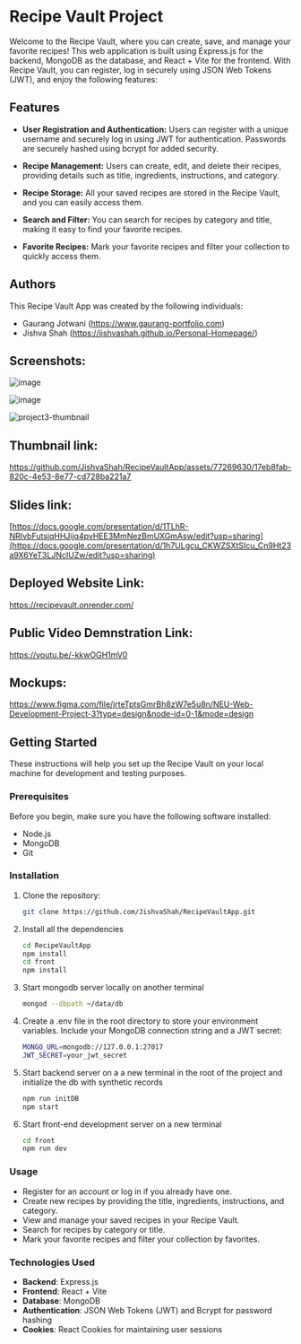 # Recipe Vault Project

Welcome to the Recipe Vault, where you can create, save, and manage your favorite recipes! This web application is built using Express.js for the backend, MongoDB as the database, and React + Vite for the frontend. With Recipe Vault, you can register, log in securely using JSON Web Tokens (JWT), and enjoy the following features:

## Features

- **User Registration and Authentication:** Users can register with a unique username and securely log in using JWT for authentication. Passwords are securely hashed using bcrypt for added security.

- **Recipe Management:** Users can create, edit, and delete their recipes, providing details such as title, ingredients, instructions, and category.

- **Recipe Storage:** All your saved recipes are stored in the Recipe Vault, and you can easily access them.

- **Search and Filter:** You can search for recipes by category and title, making it easy to find your favorite recipes.

- **Favorite Recipes:** Mark your favorite recipes and filter your collection to quickly access them.

## Authors

This Recipe Vault App was created by the following individuals:

- Gaurang Jotwani (https://www.gaurang-portfolio.com)
- Jishva Shah (https://jishvashah.github.io/Personal-Homepage/)

## Screenshots:

![image](https://github.com/JishvaShah/RecipeVaultApp/assets/48160866/75450361-b412-4594-9fe0-bf517c8fa6ed)

![image](https://github.com/JishvaShah/RecipeVaultApp/assets/48160866/7c24adca-80a9-45ea-a7c5-5b54f82e25da)

![project3-thumbnail](https://github.com/JishvaShah/RecipeVaultApp/assets/77269630/17eb8fab-820c-4e53-8e77-cd728ba221a7)

## Thumbnail link:

https://github.com/JishvaShah/RecipeVaultApp/assets/77269630/17eb8fab-820c-4e53-8e77-cd728ba221a7

## Slides link:

[https://docs.google.com/presentation/d/1TLhR-NRIvbFutsjqHHJijq4pvHEE3MmNezBmUXGmAsw/edit?usp=sharing](https://docs.google.com/presentation/d/1h7ULgcu_CKWZSXtSIcu_Cn9Ht23a9X6YeT3LJNcIUZw/edit?usp=sharing)

## Deployed Website Link:

https://recipevault.onrender.com/

## Public Video Demnstration Link:

https://youtu.be/-kkwOGH1mV0

## Mockups:

https://www.figma.com/file/jrteTptsGmrBh8zW7e5u8n/NEU-Web-Development-Project-3?type=design&node-id=0-1&mode=design

## Getting Started

These instructions will help you set up the Recipe Vault on your local machine for development and testing purposes.

### Prerequisites

Before you begin, make sure you have the following software installed:

- Node.js
- MongoDB
- Git

### Installation

1. Clone the repository:

   ```bash
   git clone https://github.com/JishvaShah/RecipeVaultApp.git
   ```

2. Install all the dependencies

   ```bash
   cd RecipeVaultApp
   npm install
   cd front
   npm install
   ```

3. Start mongodb server locally on another terminal

   ```bash
   mongod --dbpath ~/data/db
   ```

4. Create a .env file in the root directory to store your environment variables. Include your MongoDB connection string and a JWT secret:

   ```bash
   MONGO_URL=mongodb://127.0.0.1:27017
   JWT_SECRET=your_jwt_secret
   ```

5. Start backend server on a a new terminal in the root of the project and initialize the db with synthetic records

   ```bash
   npm run initDB
   npm start
   ```

6. Start front-end development server on a new terminal

   ```bash
   cd front
   npm run dev
   ```

### Usage

- Register for an account or log in if you already have one.
- Create new recipes by providing the title, ingredients, instructions, and category.
- View and manage your saved recipes in your Recipe Vault.
- Search for recipes by category or title.
- Mark your favorite recipes and filter your collection by favorites.

### Technologies Used

- **Backend**: Express.js
- **Frontend**: React + Vite
- **Database**: MongoDB
- **Authentication**: JSON Web Tokens (JWT) and Bcrypt for password hashing
- **Cookies**: React Cookies for maintaining user sessions

